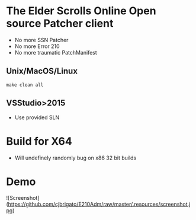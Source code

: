 # The Elder Scrolls Online Open source Patcher client
* No more SSN Patcher
* No more Error 210 
* No more traumatic PatchManifest


## Unix/MacOS/Linux
```
make clean all
```
## VSStudio>2015
* Use provided SLN

# Build for X64
* Will undefinely randomly bug on x86 32 bit builds 

# Demo
![Screenshot] (https://github.com/cjbrigato/E210Adm/raw/master/.resources/screenshot.jpg)
